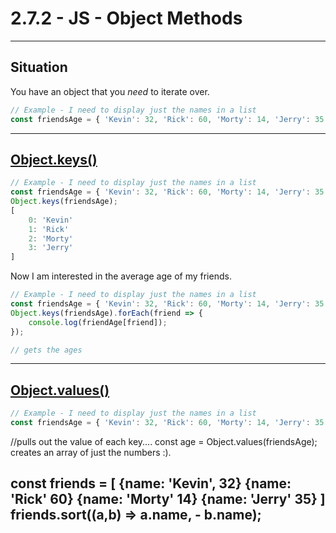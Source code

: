 # 2.7.2 - JS - Object Methods

---

## Situation

You have an object that you _need_ to iterate over.

```js
// Example - I need to display just the names in a list
const friendsAge = { 'Kevin': 32, 'Rick': 60, 'Morty': 14, 'Jerry': 35 }
```

---

## [Object.keys()](https://www.geeksforgeeks.org/object-keys-javascript/)

```js
// Example - I need to display just the names in a list
const friendsAge = { 'Kevin': 32, 'Rick': 60, 'Morty': 14, 'Jerry': 35 }
Object.keys(friendsAge);
[
    0: 'Kevin'
    1: 'Rick'
    2: 'Morty'
    3: 'Jerry'
]
```

Now I am interested in the average age of my friends.

```js
// Example - I need to display just the names in a list
const friendsAge = { 'Kevin': 32, 'Rick': 60, 'Morty': 14, 'Jerry': 35 }
Object.keys(friendsAge).forEach(friend => {
    console.log(friendAge[friend]);
});

// gets the ages
```

---

## [Object.values()](https://developer.mozilla.org/en-US/docs/Web/JavaScript/Reference/Global_Objects/Object/values)

```js
// Example - I need to display just the names in a list
const friendsAge = { 'Kevin': 32, 'Rick': 60, 'Morty': 14, 'Jerry': 35 }
```
//pulls out the value of each key....
const age = Object.values(friendsAge);
creates an array of just the numbers :).


const friends = [
    {name: 'Kevin', 32}
    {name: 'Rick' 60}
    {name: 'Morty' 14}
    {name: 'Jerry' 35}
]
friends.sort((a,b) => a.name, - b.name);
---
